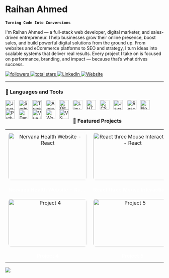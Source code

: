 # Raihan Ahmed

**`Turning Code Into Conversions`**

I'm Raihan Ahmed — a full-stack web developer, digital marketer, and sales-driven entrepreneur. I help businesses grow their online presence, boost sales, and build powerful digital solutions from the ground up. From websites and eCommerce platforms to SEO and strategy, I turn ideas into scalable systems that deliver real results. Every project I take on is focused on performance, branding, and impact — because that’s what drives success.

<p align="left">
  <a href="https://github.com/raihanahmedfaraz?tab=followers">
    <img alt="followers" title="Follow me on GitHub" src="https://custom-icon-badges.demolab.com/github/followers/raihanahmedfaraz?color=236ad3&labelColor=1155ba&style=for-the-badge&logo=github&label=Follow&logoColor=white"/>
  </a>
  <a href="https://github.com/raihanahmedfaraz?tab=repositories&sort=stargazers">
    <img alt="total stars" title="Total stars on GitHub" src="https://custom-icon-badges.demolab.com/github/stars/raihanahmedfaraz?color=55960c&style=for-the-badge&labelColor=488207&logo=star"/>
  </a>
  <a href="https://www.linkedin.com/in/raihanahmedfaraz/">
    <img alt="LinkedIn" title="Connect on LinkedIn" src="https://custom-icon-badges.demolab.com/badge/-LinkedIn-0A66C2?style=for-the-badge&logo=linkedin&logoColor=white"/>
  </a>
  <a href="https://raihanahmed.info">
    <img alt="Website" title="Visit My Website" src="https://custom-icon-badges.demolab.com/badge/-Portfolio-000?style=for-the-badge&logo=web&logoColor=white"/>
  </a>
</p>

---

### 🧰 Languages and Tools

<img align="left" alt="Java" width="30px" style="padding-right:10px;" src="https://cdn.jsdelivr.net/gh/devicons/devicon/icons/java/java-original.svg"/>
<img align="left" alt="Spring" width="30px" style="padding-right:10px;" src="https://cdn.jsdelivr.net/gh/devicons/devicon/icons/spring/spring-original.svg" />
<img align="left" alt="TypeScript" width="30px" style="padding-right:10px;" src="https://cdn.jsdelivr.net/gh/devicons/devicon/icons/typescript/typescript-plain.svg" />
<img align="left" alt="Angular" width="30px" style="padding-right:10px;" src="https://cdn.jsdelivr.net/gh/devicons/devicon/icons/angularjs/angularjs-plain.svg" />
<img align="left" alt="Git" width="30px" style="padding-right:10px;" src="https://cdn.jsdelivr.net/gh/devicons/devicon/icons/git/git-original.svg" />
<img align="left" alt="Linux" width="30px" style="padding-right:10px;" src="https://cdn.jsdelivr.net/gh/devicons/devicon/icons/linux/linux-original.svg" />
<img align="left" alt="HTML" width="30px" style="padding-right:10px;" src="https://cdn.jsdelivr.net/gh/devicons/devicon/icons/html5/html5-plain.svg" />
<img align="left" alt="CSS" width="30px" style="padding-right:10px;" src="https://cdn.jsdelivr.net/gh/devicons/devicon/icons/css3/css3-plain.svg" />
<img align="left" alt="JavaScript" width="30px" style="padding-right:10px;" src="https://cdn.jsdelivr.net/gh/devicons/devicon/icons/javascript/javascript-plain.svg" />
<img align="left" alt="React" width="30px" style="padding-right:10px;" src="https://cdn.jsdelivr.net/gh/devicons/devicon/icons/react/react-original.svg" />
<img align="left" alt="NodeJS" width="30px" style="padding-right:10px;" src="https://cdn.jsdelivr.net/gh/devicons/devicon/icons/nodejs/nodejs-original.svg" />
<img align="left" alt="Python" width="30px" style="padding-right:10px;" src="https://cdn.jsdelivr.net/gh/devicons/devicon/icons/python/python-plain.svg" />
<img align="left" alt="Dart" width="30px" style="padding-right:10px;" src="https://cdn.jsdelivr.net/gh/devicons/devicon/icons/dart/dart-original.svg" />
<img align="left" alt="VueJS" width="30px" style="padding-right:10px;" src="https://cdn.jsdelivr.net/gh/devicons/devicon/icons/vuejs/vuejs-original.svg" />
<img align="left" alt="WordPress" width="30px" style="padding-right:10px;" src="https://cdn.jsdelivr.net/gh/devicons/devicon/icons/wordpress/wordpress-plain.svg" />
<img align="left" alt="VS Code" width="30px" style="padding-right:10px;" src="https://cdn.jsdelivr.net/gh/devicons/devicon/icons/vscode/vscode-original.svg" />
<br />

#


### 💼 Featured Projects

<table>
  <tr>
    <td align="center" width="260" style="padding:10px;">
      <a href="https://nervana.reformcollective.com" target="_blank" style="text-decoration:none;">
        <div style="width:250px; height:150px; overflow:hidden; border-radius:8px;">
          <img src="https://assets.awwwards.com/awards/submissions/2025/01/679acfb60ba40217910375.png" alt="Nervana Health Website - React" style="width:250px; height:150px; object-fit:cover;" />
        </div>
      </a><br/>
      <b style="color:white; white-space: nowrap; overflow: hidden; text-overflow: ellipsis; width: 250px; display: inline-block; text-decoration:none;">
        Nervana Health Website - React
      </b>
    </td>
    <td align="center" width="260" style="padding:10px;">
      <a href="https://inspirux.com" target="_blank" style="text-decoration:none;">
        <div style="width:250px; height:150px; overflow:hidden; border-radius:8px;">
          <img src="https://s7.ezgif.com/tmp/ezgif-7bf3fc546d3ebe.gif" alt="React three Mouse Interaction - React" style="width:250px; height:150px; object-fit:cover;" />
        </div>
      </a><br/>
      <b style="color:white; white-space: nowrap; overflow: hidden; text-overflow: ellipsis; width: 250px; display: inline-block; text-decoration:none;">
        React three Mouse Interaction - React
      </b>
    </td>
    <td align="center" width="260" style="padding:10px;">
      <a href="https://your-project-3.com" target="_blank" style="text-decoration:none;">
        <div style="width:250px; height:150px; overflow:hidden; border-radius:8px;">
          <img src="https://raihanahmed.info/wp-content/uploads/2024/11/76_1x_shots_so.png" alt="AWMA" style="width:250px; height:150px; object-fit:cover;" />
        </div>
      </a><br/>
      <b style="color:white; white-space: nowrap; overflow: hidden; text-overflow: ellipsis; width: 250px; display: inline-block; text-decoration:none;">
        AWMA
      </b>
    </td>
  </tr>

  <tr>
    <td align="center" width="260" style="padding:10px;">
      <a href="https://your-project-4.com" target="_blank" style="text-decoration:none;">
        <div style="width:250px; height:150px; overflow:hidden; border-radius:8px;">
          <img src="https://raihanahmed.info/wp-content/uploads/2024/11/308_1x_shots_so.png" alt="Project 4" style="width:250px; height:150px; object-fit:cover;" />
        </div>
      </a><br/>
      <b style="color:white; white-space: nowrap; overflow: hidden; text-overflow: ellipsis; width: 250px; display: inline-block; text-decoration:none;">
        Project 4
      </b>
    </td>
    <td align="center" width="260" style="padding:10px;">
      <a href="https://your-project-5.com" target="_blank" style="text-decoration:none;">
        <div style="width:250px; height:150px; overflow:hidden; border-radius:8px;">
          <img src="https://raihanahmed.info/wp-content/uploads/2024/11/347_1x_shots_so.png" alt="Project 5" style="width:250px; height:150px; object-fit:cover;" />
        </div>
      </a><br/>
      <b style="color:white; white-space: nowrap; overflow: hidden; text-overflow: ellipsis; width: 250px; display: inline-block; text-decoration:none;">
        Project 5
      </b>
    </td>
    <td align="center" width="260" style="padding:10px;">
      <a href="https://your-project-6.com" target="_blank" style="text-decoration:none;">
        <div style="width:250px; height:150px; overflow:hidden; border-radius:8px;">
          <img src="https://raihanahmed.info/wp-content/uploads/2024/11/793_1x_shots_so.png" alt="Project 6" style="width:250px; height:150px; object-fit:cover;" />
        </div>
      </a><br/>
      <b style="color:white; white-space: nowrap; overflow: hidden; text-overflow: ellipsis; width: 250px; display: inline-block; text-decoration:none;">
        Project 6
      </b>
    </td>
  </tr>
</table>





[<img src="https://custom-icon-badges.demolab.com/badge/-Follow%20Me%20on%20LinkedIn-blue?style=for-the-badge&logo=linkedin&logoColor=white"/>](https://www.linkedin.com/in/raihanahmedfaraz/)

